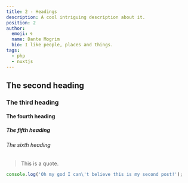 ```yaml
---
title: 2 - Headings
description: A cool intriguing description about it.
position: 2
author:
  emoji: 🌀
  name: Dante Mogrim
  bio: I like people, places and things.
tags:
  - php
  - nuxtjs
---
```


## The second heading

### The third heading

#### The fourth heading

##### The fifth heading

###### The sixth heading

> This is a quote.

```js
console.log('Oh my god I can\'t believe this is my second post!');
```
